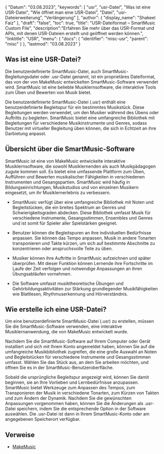 {
"Datum": "03.08.2023",
  "keywords": [
"usr",
"usr-Datei",
"Was ist eine USR-Datei",
"Wie öffnet man eine USR-Datei",
"Datei",
"usr-Dateierweiterung",
"Verlängerung"
],
  "author": {
"display_name": "Shakeel Faiz"
},
"draft": "false",
"toc": true,
"title": "USR-Dateiformat – SmartMusic Custom File",
  "description":"Erfahren Sie mehr über das USR-Format und APIs, mit denen USR-Dateien erstellt und geöffnet werden können.",
"linktitle": "USR",
  "menu": {
    "docs": {
      "identifier": "misc-usr",
"parent": "misc"
}
},
"lastmod": "03.08.2023"
}

## Was ist eine USR-Datei?

Die benutzerdefinierte SmartMusic-Datei, auch SmartMusic-Begleitungsdatei oder .usr-Datei genannt, ist ein proprietäres Dateiformat, das von der von MakeMusic entwickelten SmartMusic-Software verwendet wird. SmartMusic ist eine beliebte Musiklernsoftware, die interaktive Tools zum Üben und Bewerten von Musik bietet.

Die benutzerdefinierte SmartMusic-Datei (.usr) enthält eine benutzerdefinierte Begleitspur für ein bestimmtes Musikstück. Diese Begleitungen werden verwendet, um den Musiker während des Übens oder Auftritts zu begleiten. SmartMusic bietet eine umfangreiche Bibliothek mit Begleitungen für verschiedene Musikinstrumente und Genres, sodass Benutzer mit virtueller Begleitung üben können, die sich in Echtzeit an ihre Darbietung anpasst.

## Übersicht über die SmartMusic-Software

SmartMusic ist eine von MakeMusic entwickelte interaktive Musiklernsoftware, die sowohl Musiklernenden als auch Musikpädagogen zugute kommen soll. Es bietet eine umfassende Plattform zum Üben, Aufführen und Bewerten musikalischer Fähigkeiten in verschiedenen Instrumenten und Gesangspartien. SmartMusic wird häufig in Bildungseinrichtungen, Musikstudios und von einzelnen Musikern eingesetzt, um ihr Musiklernerlebnis zu verbessern.

- SmartMusic verfügt über eine umfangreiche Bibliothek mit Noten und Begleitstücken, die ein breites Spektrum an Genres und Schwierigkeitsgraden abdecken. Diese Bibliothek umfasst Musik für verschiedene Instrumente, Gesangsstimmen, Ensembles und Genres und ist somit für Spieler aller Spielstärken geeignet.

- Benutzer können die Begleitspuren an ihre individuellen Bedürfnisse anpassen. Sie können das Tempo anpassen, Musik in andere Tonarten transponieren und Takte kürzen, um sich auf bestimmte Abschnitte zu konzentrieren oder anspruchsvolle Teile zu üben.

- Musiker können ihre Auftritte in SmartMusic aufzeichnen und später überprüfen. Mit dieser Funktion können Lernende ihre Fortschritte im Laufe der Zeit verfolgen und notwendige Anpassungen an ihren Übungsabläufen vornehmen.

- Die Software umfasst musiktheoretische Übungen und Gehörbildungsaktivitäten zur Stärkung grundlegender Musikfähigkeiten wie Blattlesen, Rhythmuserkennung und Hörverständnis.

## Wie erstelle ich eine USR-Datei?

Um eine benutzerdefinierte SmartMusic-Datei (.usr) zu erstellen, müssen Sie die SmartMusic-Software verwenden, eine interaktive Musiklernanwendung, die von MakeMusic entwickelt wurde.

Nachdem Sie die SmartMusic-Software auf Ihrem Computer oder Gerät installiert und sich mit Ihrem Konto angemeldet haben, können Sie auf die umfangreiche Musikbibliothek zugreifen, die eine große Auswahl an Noten und Begleitstücken für verschiedene Instrumente und Gesangsstimmen umfasst. Wählen Sie das Stück aus, an dem Sie arbeiten möchten, und öffnen Sie es in der SmartMusic-Benutzeroberfläche.

Sobald die ursprüngliche Begleitspur angezeigt wird, können Sie damit beginnen, sie an Ihre Vorlieben und Lernbedürfnisse anzupassen. SmartMusic bietet Werkzeuge zum Anpassen des Tempos, zum Transponieren der Musik in verschiedene Tonarten, zum Kürzen von Takten und zum Ändern der Dynamik. Nachdem Sie die gewünschten Anpassungen vorgenommen haben, können Sie die Änderungen als .usr-Datei speichern, indem Sie die entsprechende Option in der Software auswählen. Die .usr-Datei ist dann in Ihrem SmartMusic-Konto oder am angegebenen Speicherort verfügbar.

## Verweise
- [MakeMusic](https://www.makemusic.com/)

